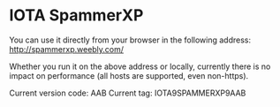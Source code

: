 # IOTA SpammerXP
You can use it directly from your browser in the following address:
http://spammerxp.weebly.com/

Whether you run it on the above address or locally, currently there is no impact on performance (all hosts are supported, even non-https).

Current version code: AAB
Current tag: IOTA9SPAMMERXP9AAB
